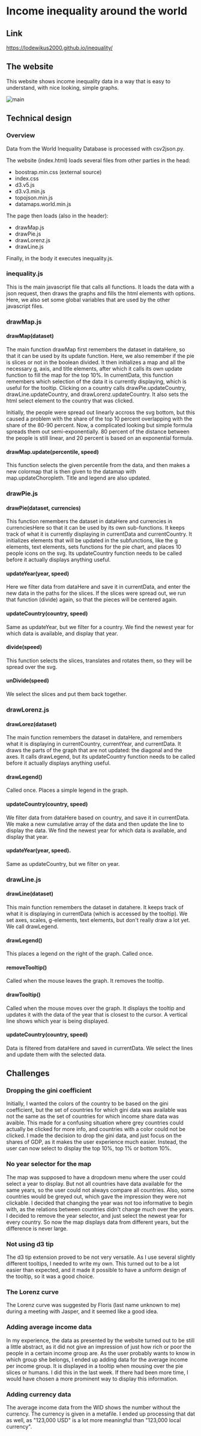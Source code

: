 # Income inequality around the world


## Link
https://lodewikus2000.github.io/inequality/

## The website

This website shows income inequality data in a way that is easy to understand, with nice looking, simple graphs.

![main](doc/main.png)


## Technical design

### Overview

Data from the World Inequality Database is processed with csv2json.py.

The website (index.html) loads several files from other parties in the head:
- boostrap.min.css (external source)
- index.css
- d3.v5.js
- d3.v3.min.js
- topojson.min.js
- datamaps.world.min.js

The page then loads (also in the header):
- drawMap.js
- drawPie.js
- drawLorenz.js
- drawLine.js

Finally, in the body it executes inequality.js.


### inequality.js
This is the main javascript file that calls all functions. It loads the data with a json request, then draws the graphs and fills the html elements with options. Here, we also set some global variables that are used by the other javascript files.

### drawMap.js

#### drawMap(dataset)
The main function drawMap first remembers the dataset in dataHere, so that it can be used by its update function. Here, we also remember if the pie is slices or not in the boolean divided. It then initializes a map and all the necessary g, axis, and title elements, after which it calls its own update function to fill the map for the top 10%.
In currentData, this function remembers which selection of the data it is currently displaying, which is useful for the tooltip.
Clicking on a country calls drawPie.updateCountry, drawLine.updateCountry, and drawLorenz.updateCountry. It also sets the html select element to the country that was clicked.

Initially, the people were spread out linearly accross the svg bottom, but this caused a problem with the share of the top 10 percent overlapping with the share of the 80-90 percent. Now, a complicated looking but simple formula spreads them out semi-exponentially. 80 percent of the distance between the people is still linear, and 20 percent is based on an exponential formula.

#### drawMap.update(percentile, speed)
This function selects the given percentile from the data, and then makes a new colormap that is then given to the datamap with map.updateChoropleth. Title and legend are also updated.


### drawPie.js


#### drawPie(dataset, currencies)
This function remembers the dataset in dataHere and currencies in currenciesHere so that it can be used by its own sub-functions. It keeps track of what it is currently displaying in currentData and currentCountry. It initializes elements that will be updated in the subfunctions, like the g elements, text elements, sets functions for the pie chart, and places 10 people icons on the svg.
Its updateCountry function needs to be called before it actually displays anything useful.


#### updateYear(year, speed)
Here we filter data from dataHere and save it in currentData, and enter the new data in the paths for the slices. If the slices were spread out, we run that function (divide) again, so that the pieces will be centered again.


#### updateCountry(country, speed)
Same as updateYear, but we filter for a country. We find the newest year for which data is available, and display that year.


#### divide(speed)
This function selects the slices, translates and rotates them, so they will be spread over the svg.


#### unDivide(speed)
We select the slices and put them back together.


### drawLorenz.js


#### drawLorez(dataset)
The main function remembers the dataset in dataHere, and remembers what it is displaying in currentCountry, currentYear, and currentData. It draws the parts of the graph that are not updated: the diagonal and the axes. It calls drawLegend, but its updateCountry function needs to be called before it actually displays anything useful.

#### drawLegend()
Called once. Places a simple legend in the graph.

#### updateCountry(country, speed)
We filter data from dataHere based on country, and save it in currentData. We make a new cumulative array of the data and then update the line to display the data. We find the newest year for which data is available, and display that year.

#### updateYear(year, speed).
Same as updateCountry, but we filter on year.


### drawLine.js

#### drawLine(dataset)
This main function remembers the dataset in datahere. It keeps track of what it is displaying in currentData (which is accessed by the tooltip). We set axes, scales, g-elements, text elements, but don't really draw a lot yet. We call drawLegend.

#### drawLegend()
This places a legend on the right of the graph. Called once.

#### removeTooltip()
Called when the mouse leaves the graph. It removes the tooltip.

#### drawTooltip()
Called when the mouse moves over the graph. It displays the tooltip and updates it with the data of the year that is closest to the cursor. A vertical line shows which year is being displayed.

#### updateCountry(country, speed)
Data is filtered from dataHere and saved in currentData. We select the lines and update them with the selected data.


## Challenges

### Dropping the gini coefficient
Initially, I wanted the colors of the country to be based on the gini coefficient, but the set of countries for which gini data was available was not the same as the set of countries for which income share data was avaible. This made for a confusing situation where grey countries could actually be clicked for more info, and countries with a color could not be clicked. I made the decision to drop the gini data, and just focus on the shares of GDP, as it makes the user experience much easier. Instead, the user can now select to display the top 10%, top 1% or bottom 10%.

### No year selector for the map
The map was supposed to have a dropdown menu where the user could select a year to display. But not all countries have data available for the same years, so the user could not always compare all countries. Also, some countries would be greyed out, which gave the impression they were not clickable. I decided that changing the year was not too informative to begin with, as the relations between countries didn't change much over the years. I decided to remove the year selector, and just select the newest year for every country. So now the map displays data from different years, but the difference is never large.

### Not using d3 tip
The d3 tip extension proved to be not very versatile. As I use several slightly different tooltips, I needed to write my own. This turned out to be a lot easier than expected, and it made it possible to have a uniform design of the tooltip, so it was a good choice.

### The Lorenz curve
The Lorenz curve was suggested by Floris (last name unknown to me) during a meeting with Jasper, and it seemed like a good idea.

### Adding average income data
In my experience, the data as presented by the website turned out to be still a little abstract, as it did not give an impression of just how rich or poor the people in a certain income group are. As the user probably wants to know in which group she belongs, I ended up adding data for the average income per income group. It is displayed in a tooltip when mousing over the pie slices or humans. I did this in the last week. If there had been more time, I would have chosen a more prominent way to display this information.

### Adding currency data
The average income data from the WID shows the number without the currency. The currency is given in a metafile. I ended up processing that dat as well, as "123,000 USD" is a lot more meaningful than "123,000 local currency".
